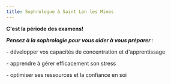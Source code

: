 ```yaml
---
title: Sophrologue à Saint Lon les Mines
---
```


**C'est la période des examens!**

**_Pensez à la sophrologie_ _pour vous aider à vous préparer_** :

\- développer vos capacités de concentration et d'apprentissage

\- apprendre à gérer efficacement son stress

\- optimiser ses ressources et la confiance en soi
